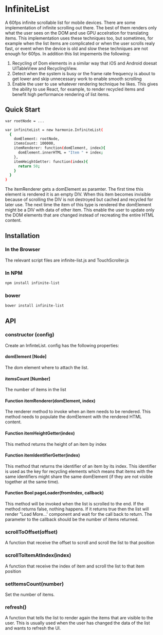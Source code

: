 # InfiniteList

A 60fps infinite scrollable list for mobile devices.
There are some implementation of infinite scrolling out there.
The best of them renders only what the user sees on the DOM and use GPU accelration for translating items.
This implementation uses these techniques too, but sometimes, for example when the list items are complicated or when the user scrolls realy fast, or event when the device is old and slow these techniques are not enough for 60fps.
In addition this list impements the following:
1. Recycling of Dom elements in a similar way that iOS and Android doesat UITableView and RecyclingView.
2. Detect when the system is busy or the frame rate frequency is about to get lower and skip unnecessary work to enable smooth scrolling
3. Enable the user to use whatever rendering technique he likes. This gives the ability to use React, for example, to render recycled items and benefit high performance rendering of list items.

## Quick Start

```bash
var rootNode = ...

var infiniteList = new harmonie.InfiniteList(
  {
    domElement: rootNode,
    itemsCount: 100000,
    itemRenderer: function(domElement, index){
      domElement.innerHTML = "Item " + index;
    },
    itemHeightGetter: function(index){
      return 50;
    }
  }
)
```

The itemRenderer gets a domElement as paramter. The first time this element is rendered it is an empty DIV.
When this item becomes invisible because of scrolling the DIV is not destroyed but cached and recycled for later use.
The next time the item of this type is rendered the domElement might be a DIV with data of other item. This enable the user to update only the DOM elements that are changed instead of recreating the entire HTML content.

## Installation

### In the Browser
The relevant script files are infinite-list.js and TouchScroller.js

### In NPM
```bash
npm install infinite-list
```
### bower
```bash
bower install infinite-list
```

## API

### constructor (config)

Create an InfinteList. 
config has the following properties:

#### domElement [Node]
The dom element where to attach the list.

#### itemsCount [Number]
The number of items in the list

#### Function itemRenderer(domElement, index) 
The renderer method to invoke when an item needs to be rendered. This method needs to populate the domElement with the rendered HTML content.

#### Function itemHeightGetter(index)
This method returns the height of an item by index

#### Function itemIdentifierGetter(index) 
This method that returns the identifier of an item by its index. This identifier is used as the key for recycling elements which means that items with the same identifiers might share the same domElement (if they are not visible together at the same time).

#### Function Bool pageLoader(fromIndex, callback)
This method will be invoked when the list is scrolled to the end.
If the method returns false, nothing happens. If it returns true then the list will render "Load More...' component and wait for the call back to return.
The parameter to the callback should be the number of items returned.

### scrollToOffset(offset)

A function that receive the offset to scroll and scroll the list to that position

### scrollToItemAtIndex(index)

A function that receive the index of item and scroll the list to that item position

### setItemsCount(number)

Set the number of items.

### refresh()

A function that tells the list to render again the items that are visible to the user.
This is usually used when the user has changed the data of the list and wants to refresh the UI.
